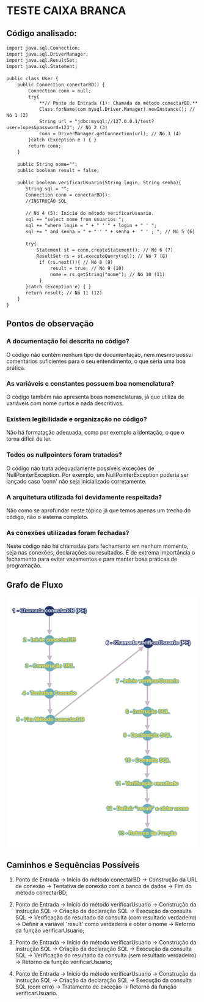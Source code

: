 # TESTE CAIXA BRANCA

## Código analisado:
```
import java.sql.Connection;
import java.sql.DriverManager;
import java.sql.ResultSet;
import java.sql.Statement;

public class User {
    public Connection conectarBD() {
        Connection conn = null;
        try{
            **// Ponto de Entrada (1): Chamada do método conectarBD.**
            Class.forName(com.mysql.Driver.Manager).newInstance(); // Nó 1 (2)
            String url = "jdbc:mysql://127.0.0.1/test?user=lopes&password=123"; // Nó 2 (3)
            conn = DriverManager.getConnection(url); // Nó 3 (4)
        }catch (Exception e ) { }
        return conn;
    }
    
    public String nome="";
    public boolean result = false;
    
    public boolean verificarUsuario(String login, String senha){
       String sql = "";
       Connection conn = conectarBD();
       //INSTRUÇÃO SQL
       
       // Nó 4 (5): Início do método verificarUsuario.
       sql += "select nome from usuarios ";
       sql += "where login = " + " ' " + login + " ' ";
       sql += " and senha = " + " ' " + senha +  " ' ; "; // Nó 5 (6)
       
       try{
           Statement st = conn.createStatement(); // Nó 6 (7)
           ResultSet rs = st.executeQuery(sql); // Nó 7 (8)
            if (rs.next()){ // Nó 8 (9)
                result = true; // Nó 9 (10)
                nome = rs.getString("nome"); // Nó 10 (11)
            }
       }catch (Exception e) { }
       return result; // Nó 11 (12)
    }
}

```

## Pontos de observação

### A documentação foi descrita no código?
O código não contém nenhum tipo de documentação, nem mesmo possui comentários suficientes para o seu entendimento, o que seria uma boa prática.

### As variáveis e constantes possuem boa nomenclatura?
O código também não apresenta boas nomenclaturas, já que utiliza de variáveis com nome curtos e nada descritivos.

### Existem legibilidade e organização no código?
Não há formatação adequada, como por exemplo a identação, o que o torna difícil de ler.

### Todos os nullpointers foram tratados?
O código não trata adequadamente possíveis exceções de NullPointerException. Por exemplo, um NullPointerException poderia ser lançado caso 'conn' não seja inicializado corretamente.

### A arquitetura utilizada foi devidamente respeitada?
Não como se aprofundar neste tópico já que temos apenas um trecho do código, não o sistema completo.

### As conexões utilizadas foram fechadas?
Neste código não há chamadas para fechamento em nenhum momento, seja nas conexões, declarações ou resultados. É de extrema importância o fechamento para evitar vazamentos e para manter boas práticas de programação. 

## Grafo de Fluxo

<img src='GrafoDeFluxo.png'>

## Caminhos e Sequências Possíveis
1. Ponto de Entrada -> Início do método conectarBD -> Construção da URL de conexão -> Tentativa de conexão com o banco de dados -> Fim do método conectarBD;
   
2. Ponto de Entrada -> Início do método verificarUsuario -> Construção da instrução SQL -> Criação da declaração SQL -> Execução da consulta SQL -> Verificação do resultado da consulta (com resultado verdadeiro) -> Definir a variável 'result' como verdadeira e obter o nome -> Retorno da função verificarUsuario;

3. Ponto de Entrada -> Início do método verificarUsuario -> Construção da instrução SQL -> Criação da declaração SQL -> Execução da consulta SQL -> Verificação do resultado da consulta (sem resultado verdadeiro) -> Retorno da função verificarUsuario;

4. Ponto de Entrada -> Início do método verificarUsuario -> Construção da instrução SQL -> Criação da declaração SQL -> Execução da consulta SQL (com erro) -> Tratamento de exceção -> Retorno da função verificarUsuario.

